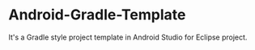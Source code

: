 Android-Gradle-Template
=======================

It's a Gradle style project template in Android Studio for Eclipse project.
